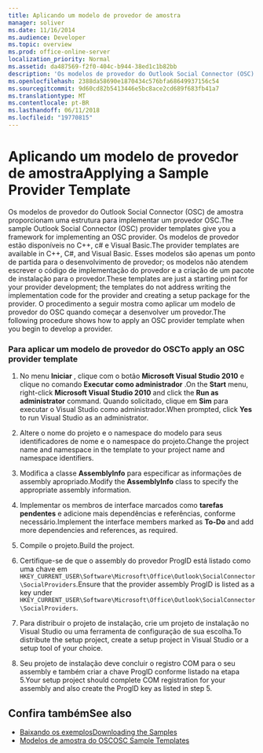 ```yaml
---
title: Aplicando um modelo de provedor de amostra
manager: soliver
ms.date: 11/16/2014
ms.audience: Developer
ms.topic: overview
ms.prod: office-online-server
localization_priority: Normal
ms.assetid: da487569-f2f0-404c-b944-38ed1c1b82bb
description: 'Os modelos de provedor do Outlook Social Connector (OSC) de amostra proporcionam uma estrutura para implementar um provedor OSC. '
ms.openlocfilehash: 2388da58690e1870434c576bfa68649937156c54
ms.sourcegitcommit: 9d60cd82b5413446e5bc8ace2cd689f683fb41a7
ms.translationtype: MT
ms.contentlocale: pt-BR
ms.lasthandoff: 06/11/2018
ms.locfileid: "19770815"
---
```

# <a name="applying-a-sample-provider-template"></a><span data-ttu-id="1d1c8-103">Aplicando um modelo de provedor de amostra</span><span class="sxs-lookup"><span data-stu-id="1d1c8-103">Applying a Sample Provider Template</span></span>

<span data-ttu-id="1d1c8-104">Os modelos de provedor do Outlook Social Connector (OSC) de amostra proporcionam uma estrutura para implementar um provedor OSC.</span><span class="sxs-lookup"><span data-stu-id="1d1c8-104">The sample Outlook Social Connector (OSC) provider templates give you a framework for implementing an OSC provider.</span></span> <span data-ttu-id="1d1c8-105">Os modelos de provedor estão disponíveis no C++, c# e Visual Basic.</span><span class="sxs-lookup"><span data-stu-id="1d1c8-105">The provider templates are available in C++, C#, and Visual Basic.</span></span> <span data-ttu-id="1d1c8-106">Esses modelos são apenas um ponto de partida para o desenvolvimento de provedor; os modelos não atendem escrever o código de implementação do provedor e a criação de um pacote de instalação para o provedor.</span><span class="sxs-lookup"><span data-stu-id="1d1c8-106">These templates are just a starting point for your provider development; the templates do not address writing the implementation code for the provider and creating a setup package for the provider.</span></span> <span data-ttu-id="1d1c8-107">O procedimento a seguir mostra como aplicar um modelo de provedor do OSC quando começar a desenvolver um provedor.</span><span class="sxs-lookup"><span data-stu-id="1d1c8-107">The following procedure shows how to apply an OSC provider template when you begin to develop a provider.</span></span>
  
### <a name="to-apply-an-osc-provider-template"></a><span data-ttu-id="1d1c8-108">Para aplicar um modelo de provedor do OSC</span><span class="sxs-lookup"><span data-stu-id="1d1c8-108">To apply an OSC provider template</span></span>

1. <span data-ttu-id="1d1c8-109">No menu **Iniciar** , clique com o botão **Microsoft Visual Studio 2010** e clique no comando **Executar como administrador** .</span><span class="sxs-lookup"><span data-stu-id="1d1c8-109">On the **Start** menu, right-click **Microsoft Visual Studio 2010** and click the **Run as administrator** command.</span></span> <span data-ttu-id="1d1c8-110">Quando solicitado, clique em **Sim** para executar o Visual Studio como administrador.</span><span class="sxs-lookup"><span data-stu-id="1d1c8-110">When prompted, click **Yes** to run Visual Studio as an administrator.</span></span> 
    
2. <span data-ttu-id="1d1c8-111">Altere o nome do projeto e o namespace do modelo para seus identificadores de nome e o namespace do projeto.</span><span class="sxs-lookup"><span data-stu-id="1d1c8-111">Change the project name and namespace in the template to your project name and namespace identifiers.</span></span>
    
3. <span data-ttu-id="1d1c8-112">Modifica a classe **AssemblyInfo** para especificar as informações de assembly apropriado.</span><span class="sxs-lookup"><span data-stu-id="1d1c8-112">Modify the **AssemblyInfo** class to specify the appropriate assembly information.</span></span> 
    
4. <span data-ttu-id="1d1c8-113">Implementar os membros de interface marcados como **tarefas pendentes** e adicione mais dependências e referências, conforme necessário.</span><span class="sxs-lookup"><span data-stu-id="1d1c8-113">Implement the interface members marked as **To-Do** and add more dependencies and references, as required.</span></span> 
    
5. <span data-ttu-id="1d1c8-114">Compile o projeto.</span><span class="sxs-lookup"><span data-stu-id="1d1c8-114">Build the project.</span></span>
    
6. <span data-ttu-id="1d1c8-115">Certifique-se de que o assembly do provedor ProgID está listado como uma chave em `HKEY_CURRENT_USER\Software\Microsoft\Office\Outlook\SocialConnector\SocialProviders`.</span><span class="sxs-lookup"><span data-stu-id="1d1c8-115">Ensure that the provider assembly ProgID is listed as a key under  `HKEY_CURRENT_USER\Software\Microsoft\Office\Outlook\SocialConnector\SocialProviders`.</span></span>
    
7. <span data-ttu-id="1d1c8-116">Para distribuir o projeto de instalação, crie um projeto de instalação no Visual Studio ou uma ferramenta de configuração de sua escolha.</span><span class="sxs-lookup"><span data-stu-id="1d1c8-116">To distribute the setup project, create a setup project in Visual Studio or a setup tool of your choice.</span></span>
    
8. <span data-ttu-id="1d1c8-117">Seu projeto de instalação deve concluir o registro COM para o seu assembly e também criar a chave ProgID conforme listado na etapa 5.</span><span class="sxs-lookup"><span data-stu-id="1d1c8-117">Your setup project should complete COM registration for your assembly and also create the ProgID key as listed in step 5.</span></span>
    
## <a name="see-also"></a><span data-ttu-id="1d1c8-118">Confira também</span><span class="sxs-lookup"><span data-stu-id="1d1c8-118">See also</span></span>

- [<span data-ttu-id="1d1c8-119">Baixando os exemplos</span><span class="sxs-lookup"><span data-stu-id="1d1c8-119">Downloading the Samples</span></span>](downloading-the-samples.md)
- [<span data-ttu-id="1d1c8-120">Modelos de amostra do OSC</span><span class="sxs-lookup"><span data-stu-id="1d1c8-120">OSC Sample Templates</span></span>](osc-sample-templates.md)

